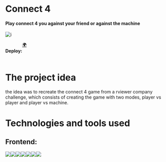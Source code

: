

<h1>Connect 4</h1>
<h4>Play connect 4 you against your friend or against the machine</h4>

![i](https://user-images.githubusercontent.com/99894721/230484494-4e094a91-ef31-4715-be1b-d962371c6de8.png)

<div style="display: flex" >
  <h4>Deploy:</h4>
  <a href="[https://gym-spa-maxi.vercel.app/](https://find-four.vercel.app/)" target="_blank">🌍</a>
</div>

<h1>The project idea</h1>

<p>
the idea was to recreate the connect 4 game from a rviewer company challenge, which consists of creating the game with two modes, player vs player and player vs machine.</p>

<h1>Technologies and tools used</h1>

<h2>Frontend:</h2>
<div style="display: flex">
<img src="https://img.shields.io/badge/-HTML5-E34F26?style=flat&logo=html5&logoColor=white">
<img src="https://img.shields.io/badge/-CSS3-1572B6?style=flat&logo=css3&logoColor=white">
<img src="https://img.shields.io/badge/-JavaScript-eed718?style=flat&logo=javascript&logoColor=ffffff">
<img src="https://img.shields.io/badge/-React-000000?style=flat&logo=react&logoColor=00c8ff">
<img src="http://img.shields.io/badge/-Git-F1502F?style=flat&logo=git&logoColor=FFFFFF">
<img src="http://img.shields.io/badge/-Github-000000?style=flat&logo=github&logoColor=FFFFFF">
<img src="http://img.shields.io/badge/-VS%20Code-007ACC?style=flat&logo=visual%20studio%20code&logoColor=white">

</div>
